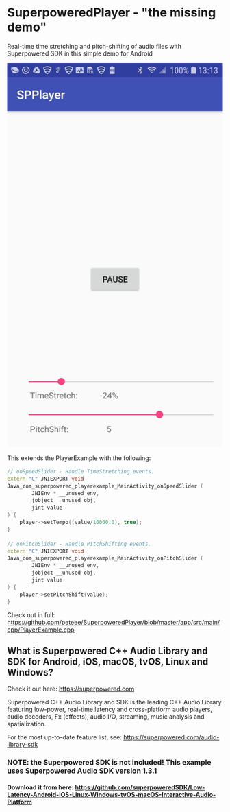 # SuperpoweredPlayer - "the missing demo"
Real-time time stretching and pitch-shifting of audio files with Superpowered SDK in this simple demo for Android

![alt text](https://raw.githubusercontent.com/peteee/SuperpoweredPlayer/2224e0fa48f90474184ebbcfd94ad4be700ac546/spplayer_demo_screenshot.jpeg)

This extends the PlayerExample with the following:
```c++
// onSpeedSlider - Handle TimeStretching events.
extern "C" JNIEXPORT void
Java_com_superpowered_playerexample_MainActivity_onSpeedSlider (
        JNIEnv * __unused env,
        jobject __unused obj,
        jint value
) {
    player->setTempo((value/10000.0), true);
}

// onPitchSlider - Handle PitchShifting events.
extern "C" JNIEXPORT void
Java_com_superpowered_playerexample_MainActivity_onPitchSlider (
        JNIEnv * __unused env,
        jobject __unused obj,
        jint value
) {
    player->setPitchShift(value);
}
```
Check out in full: https://github.com/peteee/SuperpoweredPlayer/blob/master/app/src/main/cpp/PlayerExample.cpp


## What is Superpowered C++ Audio Library and SDK for Android, iOS, macOS, tvOS, Linux and Windows?
Check it out here: https://superpowered.com

Superpowered C++ Audio Library and SDK is the leading C++ Audio Library featuring low-power, real-time latency and cross-platform audio players, audio decoders, Fx (effects), audio I/O, streaming, music analysis and spatialization.

For the most up-to-date feature list, see: https://superpowered.com/audio-library-sdk

### NOTE: the Superpowered SDK is not included! This example uses Superpowered Audio SDK version 1.3.1
#### Download it from here: https://github.com/superpoweredSDK/Low-Latency-Android-iOS-Linux-Windows-tvOS-macOS-Interactive-Audio-Platform






